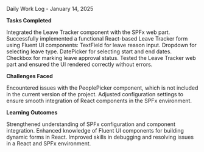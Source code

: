 Daily Work Log - January 14, 2025

**Tasks Completed**

Integrated the Leave Tracker component with the SPFx web part.
Successfully implemented a functional React-based Leave Tracker form using Fluent UI components:
TextField for leave reason input.
Dropdown for selecting leave type.
DatePicker for selecting start and end dates.
Checkbox for marking leave approval status.
Tested the Leave Tracker web part and ensured the UI rendered correctly without errors.

**Challenges Faced**

Encountered issues with the PeoplePicker component, which is not included in the current version of the project.
Adjusted configuration settings to ensure smooth integration of React components in the SPFx environment.

**Learning Outcomes**

Strengthened understanding of SPFx configuration and component integration.
Enhanced knowledge of Fluent UI components for building dynamic forms in React.
Improved skills in debugging and resolving issues in a React and SPFx environment.
